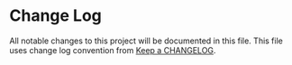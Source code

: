 # Change Log
All notable changes to this project will be documented in this file.
This file uses change log convention from [Keep a CHANGELOG](http://keepachangelog.com).


[unreleased]: https://github.com/dgnest/ansible-role-nginx/compare/0.1.1...HEAD
[0.1.1]: https://github.com/dgnest/ansible-role-nginx/compare/0.1.0...0.1.1
[0.1.0]: https://github.com/dgnest/ansible-role-nginx/compare/0.0.9...0.1.0
[0.0.9]: https://github.com/dgnest/ansible-role-nginx/compare/0.0.8...0.0.9
[0.0.8]: https://github.com/dgnest/ansible-role-nginx/compare/0.0.7...0.0.8
[0.0.7]: https://github.com/dgnest/ansible-role-nginx/compare/0.0.6...0.0.7
[0.0.6]: https://github.com/dgnest/ansible-role-nginx/compare/0.0.5...0.0.6
[0.0.5]: https://github.com/dgnest/ansible-role-nginx/compare/0.0.4...0.0.5
[0.0.4]: https://github.com/dgnest/ansible-role-nginx/compare/0.0.3...0.0.4
[0.0.3]: https://github.com/dgnest/ansible-role-nginx/compare/0.0.2...0.0.3
[0.0.2]: https://github.com/dgnest/ansible-role-nginx/compare/0.0.1...0.0.2
[0.0.1]: https://github.com/dgnest/ansible-role-nginx/compare/0.0.0...0.0.1

[CHANGELOG.md]: CHANGELOG.md
[CONTRIBUTING.md]: CONTRIBUTING.md
[LICENCE.md]: LICENCE.md
[README.md]: README.md
